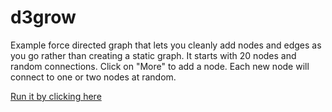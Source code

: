 d3grow
======

Example force directed graph that lets you cleanly add nodes and edges as you go rather than creating a static graph. It starts with 20 nodes and random connections. Click on "More" to add a node. Each new node will connect to one or two nodes at random.

[Run it by clicking here](https://rawgit.com/adrianco/d3grow/master/d3grow.html)


